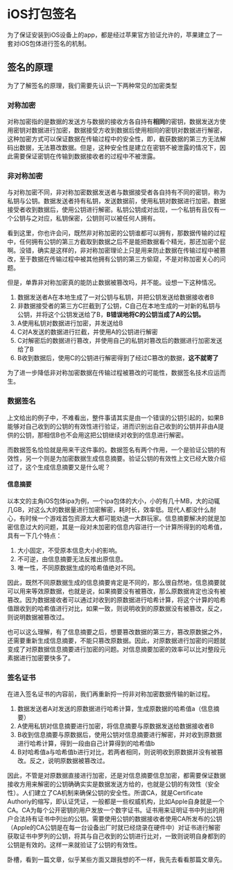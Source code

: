# iOS打包签名

为了保证安装到iOS设备上的app，都是经过苹果官方验证允许的，苹果建立了一套对iOS包体进行签名的机制。

## 签名的原理

为了了解签名的原理，我们需要先认识一下两种常见的加密类型

### 对称加密

对称加密指的是数据的发送方与数据的接收方各自持有**相同**的密钥，数据发送方使用密钥对数据进行加密，数据接受方收到数据后使用相同的密钥对数据进行解密，这种加密方式可以保证数据在传输过程中的安全性，即，截获数据的第三方无法解码出数据，无法篡改数据。但是，这种安全性是建立在密钥不被泄露的情况下，因此需要保证密钥在传输到数据接收者的过程中不被泄露。

### 非对称加密

与对称加密不同，非对称加密数据发送者与数据接受者各自持有不同的密钥，称为私钥与公钥。数据发送者持有私钥，发送数据前，使用私钥对数据进行加密。数据接受者收到数据后，使用公钥进行解密。私钥公钥成对出现，一个私钥有且仅有一个公钥与之对应，私钥保密，公钥则可以被任何人拥有。

看到这里，你也许会问，既然非对称加密的公钥谁都可以拥有，那数据传输的过程中，任何拥有公钥的第三方截取到数据之后不是能把数据看个精光，那还加密个屁啊。没错，确实是这样的，非对称加密理论上只是用来防止数据在传输过程中被篡改，至于数据在传输过程中被其他拥有公钥的第三方偷窥，不是对称加密关心的问题。

但是，单靠非对称加密真的能防止数据被篡改吗，并不能。设想一下这种情况。

1. 数据发送者A在本地生成了一对公钥与私钥，并把公钥发送给数据接收者B
2. 非数据接受者的第三方C拦截到了公钥，C自己在本地生成的一对新的私钥与公钥，并将这个公钥发送给了B，**B错误地将C的公钥当成了A的公钥。**
3. A使用私钥对数据进行加密，并发送给B
4. C对A发送的数据进行拦截，并使用A的公钥进行解密
5. C对解密后的数据进行篡改，并使用自己的私钥对篡改后的数据进行加密发送给了B
6. B收到数据后，使用C的公钥进行解密得到了经过C篡改的数据，**这不就寄了**

为了进一步降低非对称加密数据在传输过程被篡改的可能性，数据签名技术应运而生。

### 数据签名

上文给出的例子中，不难看出，整件事请其实是由一个错误的公钥引起的，如果B能够对自己收到的公钥的有效性进行验证，进而识别出自己收到的公钥并非由A提供的公钥，那相信B也不会用这把公钥继续对收到的信息进行解密。

而数据签名恰恰就是用来干这件事的。数据签名有两个作用，一个是验证公钥的有效性，另一个则是为加密数据生成信息摘要。验证公钥的有效性上文已经大致介绍过了，这个生成信息摘要又是什么呢？

#### 信息摘要

以本文的主角iOS包体ipa为例，一个ipa包体的大小，小的有几十MB，大的动辄几GB，对这么大的数据量进行加密解密，耗时长，效率低。现代人都没什么耐心，有时候一个游戏首包资源太大都可能劝退一大群玩家。信息摘要解决的就是加密信息过大的问题，其是一段对未加密的信息内容进行一个计算所得到的哈希值，具有一下几个特点：

1. 大小固定，不受原本信息大小的影响。
2. 不可逆，由信息摘要无法反推出原信息。
3. 唯一性，不同原数据生成的哈希值绝对不同。

因此，既然不同原数据生成的信息摘要肯定是不同的，那么很自然地，信息摘要就可以用来等效原数据，也就是说，如果摘要没有被篡改，那么原数据肯定也没有被篡改。因为数据接收者可以通过对收到的原数据进行哈希计算，将这个计算的哈希值跟收到的哈希值进行对比，如果一致，则说明收到的原数据没有被篡改，反之，则说明数据被篡改过。

也可以这么理解，有了信息摘要之后，想要篡改数据的第三方，篡改原数据之外，还需要重新生成信息摘要，不能只篡改原数据。因此，对原数据进行加密的问题就变成了对原数据信息摘要进行加密的问题。对信息摘要加密的效率可以比对整段元素据进行加密要快多了。

### 签名证书

在进入签名证书的内容前，我们再重新捋一捋非对称加密数据传输的新过程。

1. 数据发送者A对发送的原数据进行哈希计算，生成原数据的哈希值a（信息摘要）
2. A使用私钥对信息摘要进行加密，将信息摘要与原数据发送给数据接收者B
3. B收到信息摘要与原数据后，使用公钥对信息摘要进行解密，并对收到原数据进行哈希计算，得到一段由自己计算得到的哈希值b
4. B对哈希值a与哈希值b进行对比，若两者相同，则说明收到原数据并没有被篡改。反之，说明原数据被篡改过。

因此，不管是对原数据直接进行加密，还是对信息摘要信息加密，都需要保证数据接收方用来解密的公钥确确实实是数据发送方给的，也就是公钥的有效性（安全性）。人们建立了CA机制来确保公钥的安全性。所谓CA，就是Certificate Authoriy的缩写，即认证凭证，一般都是一些权威机构，比如Apple自身就是一个CA。CA为每个公开密钥的用户发放一个数字证书。证书用来证明证书中列出的用户合法持有证书中列出的公钥。需要使用公钥的数据接收者使用CA所发布的公钥（Apple的CA公钥是在每一台设备出厂时就已经烧录在硬件中）对证书进行解密获取证书中罗列的公钥，将其与自己收到的公钥进行比对，一致则说明自身都到的公钥是有效的。这样一来就验证了公钥的有效性。

卧槽，看到一篇文章，似乎某些方面又跟我想的不一样，我先去看看那篇文章先。